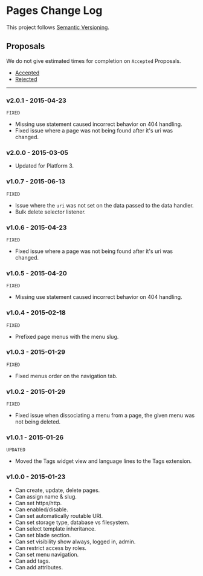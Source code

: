 # Pages Change Log

This project follows [Semantic Versioning](CONTRIBUTING.md).

## Proposals

We do not give estimated times for completion on `Accepted` Proposals.

- [Accepted](https://github.com/cartalyst/platform-pages/labels/Accepted)
- [Rejected](https://github.com/cartalyst/platform-pages/labels/Rejected)

---

### v2.0.1 - 2015-04-23

`FIXED`

- Missing use statement caused incorrect behavior on 404 handling.
- Fixed issue where a page was not being found after it's uri was changed.

### v2.0.0 - 2015-03-05

- Updated for Platform 3.

### v1.0.7 - 2015-06-13

`FIXED`

- Issue where the `uri` was not set on the data passed to the data handler.
- Bulk delete selector listener.

### v1.0.6 - 2015-04-23

`FIXED`

- Fixed issue where a page was not being found after it's uri was changed.

### v1.0.5 - 2015-04-20

`FIXED`

- Missing use statement caused incorrect behavior on 404 handling.

### v1.0.4 - 2015-02-18

`FIXED`

- Prefixed page menus with the menu slug.

### v1.0.3 - 2015-01-29

`FIXED`

- Fixed menus order on the navigation tab.

### v1.0.2 - 2015-01-29

`FIXED`

- Fixed issue when dissociating a menu from a page, the given menu was not being deleted.

### v1.0.1 - 2015-01-26

`UPDATED`

- Moved the Tags widget view and language lines to the Tags extension.

### v1.0.0 - 2015-01-23

- Can create, update, delete pages.
- Can assign name & slug.
- Can set https/http.
- Can enabled/disable.
- Can set automatically routable URI.
- Can set storage type, database vs filesystem.
- Can select template inheritance.
- Can set blade section.
- Can set visibility show always, logged in, admin.
- Can restrict access by roles.
- Can set menu navigation.
- Can add tags.
- Can add attributes.
